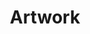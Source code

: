 ---
title: "Artwork"
posttitle: "Cossetling: Labrys"
image: "cossetling-1.png"
comment: "My first character for the Cossetling closed-species ARPG! I swore to never try out more closed species, but this one felt weirdly endearing to me. It may be the nostalgia for Arborlings, but let's see!"
categories: [cossetlings, character]
tags: artwork
layout: artwork.njk
---